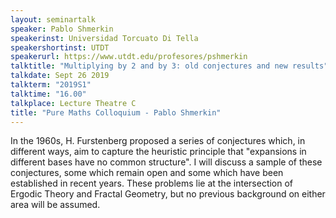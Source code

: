 ```yaml
---
layout: seminartalk
speaker: Pablo Shmerkin
speakerinst: Universidad Torcuato Di Tella 
speakershortinst: UTDT
speakerurl: https://www.utdt.edu/profesores/pshmerkin
talktitle: "Multiplying by 2 and by 3: old conjectures and new results"
talkdate: Sept 26 2019
talkterm: "2019S1"
talktime: "16.00"
talkplace: Lecture Theatre C
title: "Pure Maths Colloquium - Pablo Shmerkin"
---
```


 In the 1960s, H. Furstenberg proposed a series of conjectures which, in different ways, aim to capture the heuristic principle that "expansions in different bases have no common structure". I will discuss a sample of these conjectures, some which remain open and some which have been established in recent years. These problems lie at the intersection of Ergodic Theory and Fractal Geometry, but no previous background on either area will be assumed.